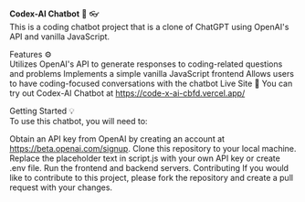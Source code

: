 **Codex-AI Chatbot** :robot: :eyeglasses:  
This is a coding chatbot project that is a clone of ChatGPT using OpenAI's API and vanilla JavaScript.  

Features :gear:  
Utilizes OpenAI's API to generate responses to coding-related questions and problems
Implements a simple vanilla JavaScript frontend
Allows users to have coding-focused conversations with the chatbot
Live Site :rocket:
You can try out Codex-AI Chatbot at https://code-x-ai-cbfd.vercel.app/  

Getting Started :bulb:  
To use this chatbot, you will need to:

Obtain an API key from OpenAI by creating an account at https://beta.openai.com/signup.
Clone this repository to your local machine.
Replace the placeholder text in script.js with your own API key or create .env file.
Run the frontend and backend servers.
Contributing
If you would like to contribute to this project, please fork the repository and create a pull request with your changes.
